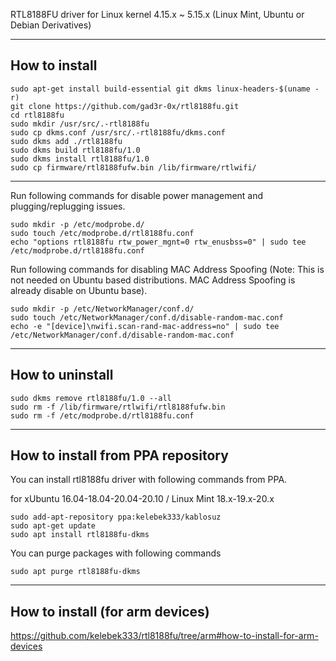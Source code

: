 RTL8188FU driver for Linux kernel 4.15.x ~ 5.15.x (Linux Mint, Ubuntu or Debian Derivatives)

------------------

## How to install

```
sudo apt-get install build-essential git dkms linux-headers-$(uname -r)
git clone https://github.com/gad3r-0x/rtl8188fu.git
cd rtl8188fu
sudo mkdir /usr/src/.-rtl8188fu
sudo cp dkms.conf /usr/src/.-rtl8188fu/dkms.conf
sudo dkms add ./rtl8188fu
sudo dkms build rtl8188fu/1.0
sudo dkms install rtl8188fu/1.0
sudo cp firmware/rtl8188fufw.bin /lib/firmware/rtlwifi/
```
------------------

Run following commands for disable power management and plugging/replugging issues.

```
sudo mkdir -p /etc/modprobe.d/
sudo touch /etc/modprobe.d/rtl8188fu.conf
echo "options rtl8188fu rtw_power_mgnt=0 rtw_enusbss=0" | sudo tee /etc/modprobe.d/rtl8188fu.conf
```

Run following commands for disabling MAC Address Spoofing (Note: This is not needed on Ubuntu based distributions. MAC Address Spoofing is already disable on Ubuntu base).

```
sudo mkdir -p /etc/NetworkManager/conf.d/
sudo touch /etc/NetworkManager/conf.d/disable-random-mac.conf
echo -e "[device]\nwifi.scan-rand-mac-address=no" | sudo tee /etc/NetworkManager/conf.d/disable-random-mac.conf
```

------------------

## How to uninstall

```
sudo dkms remove rtl8188fu/1.0 --all
sudo rm -f /lib/firmware/rtlwifi/rtl8188fufw.bin
sudo rm -f /etc/modprobe.d/rtl8188fu.conf
```

------------------

## How to install from PPA repository

You can install rtl8188fu driver with following commands from PPA.

for xUbuntu 16.04-18.04-20.04-20.10 / Linux Mint 18.x-19.x-20.x

```
sudo add-apt-repository ppa:kelebek333/kablosuz
sudo apt-get update
sudo apt install rtl8188fu-dkms
```

You can purge packages with following commands
```
sudo apt purge rtl8188fu-dkms
```
------------------

## How to install (for arm devices)

https://github.com/kelebek333/rtl8188fu/tree/arm#how-to-install-for-arm-devices
